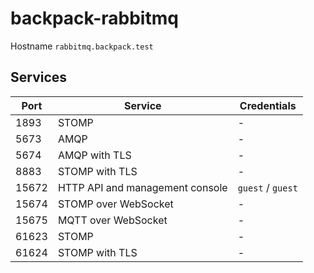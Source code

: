 # backpack-rabbitmq

Hostname `rabbitmq.backpack.test`

## Services

| Port | Service | Credentials
| ---- | ------- | -----------
| 1893 | STOMP | -
| 5673 | AMQP | -
| 5674 | AMQP with TLS | -
| 8883 | STOMP with TLS | -
| 15672 | HTTP API and management console | `guest` / `guest`
| 15674 | STOMP over WebSocket | -
| 15675 | MQTT over WebSocket | -
| 61623 | STOMP | -
| 61624 | STOMP with TLS | -
